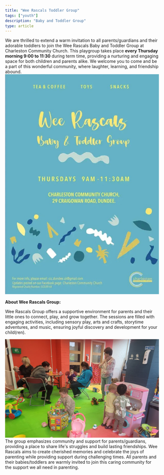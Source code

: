 ```yaml
---
title: "Wee Rascals Toddler Group"
tags: ["youth"]
description: "Baby and Toddler Group"
type: article
---
```


We are thrilled to extend a warm invitation to all parents/guardians and their adorable toddlers to join the Wee Rascals Baby and Toddler Group at Charleston Community Church. This playgroup takes place **every Thursday morning 9:00 to 11:30** during term time, providing a nurturing and engaging space for both children and parents alike. We welcome you to come and be a part of this wonderful community, where laughter, learning, and friendship abound.
![Wee Rascals Flyer](weerascals.jpg)

**About Wee Rascals Group:**

Wee Rascals Group offers a supportive environment for parents and their little ones to connect, play, and grow together. The sessions are filled with engaging activities, including sensory play, arts and crafts, storytime adventures, and music, ensuring joyful discovery and development for your child(ren). 

![Wee Rascals Pic](rascals1.JPG)
The group emphasizes community and support for parents/guardians, providing a place to share life's struggles and build lasting friendships. Wee Rascals aims to create cherished memories and celebrate the joys of parenting while providing support during challenging times. All parents and their babies/toddlers are warmly invited to join this caring community for the support we all need in parenting.

